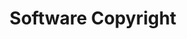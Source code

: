 ---
# An instance of the Tag Cloud widget.
# Docs: https://wowchemy.com/docs/page-builder/
widget: pages

# This file represents a page section.
headless: true

# Order that this section appears on the page.
weight: 125

title: Software Copyright
subtitle: ''

# Date format
#   Refer to https://wowchemy.com/docs/customization/#date-format
date_format: Jan 2006

content:
  page_type: accomplishments
    # Choose how many pages you would like to display (0 = all pages)
  count: 5

# Accomplishments.
#   Add/remove as many `item` blocks below as you like.
#   `title`, `organization`, and `date_start` are the required parameters.
#   Leave other parameters empty if not required.
#   Begin multi-line descriptions with YAML's `|2-` multi-line prefix.
  item:
  - certificate_url: https://www.coursera.org
    date_end: ""
    date_start: "登记号 2020SR1043065"
    description: ""
    organization: 王衍, 金小俊
    organization_url: https://www.coursera.org
    title: 超短脉冲激光精密加工光斑重合率计算分析系统
    url: ""
  - certificate_url: https://www.edx.org
    date_end: ""
    date_start: "2018-03-01"
    description: Formulated informed blockchain models, hypotheses, and use cases.
    organization: edX
    organization_url: https://www.edx.org
    title: Blockchain Fundamentals
    url: https://www.edx.org/professional-certificate/uc-berkeleyx-blockchain-fundamentals
  - certificate_url: https://www.datacamp.com
    date_end: "2017-12-21"
    date_start: "2017-07-01"
    description: ""
    organization: DataCamp
    organization_url: https://www.datacamp.com
    title: 'Object-Oriented Programming in R: S3 and R6 Course'
    url: ""
---